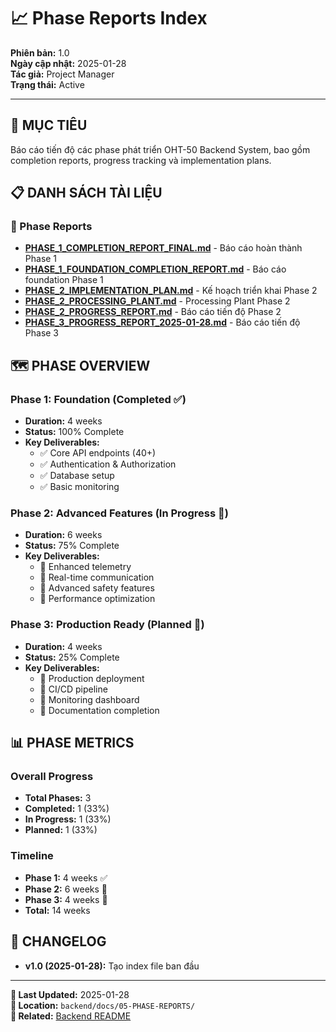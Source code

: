 # 📈 Phase Reports Index

**Phiên bản:** 1.0  
**Ngày cập nhật:** 2025-01-28  
**Tác giả:** Project Manager  
**Trạng thái:** Active  

---

## 🎯 **MỤC TIÊU**
Báo cáo tiến độ các phase phát triển OHT-50 Backend System, bao gồm completion reports, progress tracking và implementation plans.

## 📋 **DANH SÁCH TÀI LIỆU**

### **📖 Phase Reports**
- **[PHASE_1_COMPLETION_REPORT_FINAL.md](./PHASE_1_COMPLETION_REPORT_FINAL.md)** - Báo cáo hoàn thành Phase 1
- **[PHASE_1_FOUNDATION_COMPLETION_REPORT.md](./PHASE_1_FOUNDATION_COMPLETION_REPORT.md)** - Báo cáo foundation Phase 1
- **[PHASE_2_IMPLEMENTATION_PLAN.md](./PHASE_2_IMPLEMENTATION_PLAN.md)** - Kế hoạch triển khai Phase 2
- **[PHASE_2_PROCESSING_PLANT.md](./PHASE_2_PROCESSING_PLANT.md)** - Processing Plant Phase 2
- **[PHASE_2_PROGRESS_REPORT.md](./PHASE_2_PROGRESS_REPORT.md)** - Báo cáo tiến độ Phase 2
- **[PHASE_3_PROGRESS_REPORT_2025-01-28.md](./PHASE_3_PROGRESS_REPORT_2025-01-28.md)** - Báo cáo tiến độ Phase 3

## 🗺️ **PHASE OVERVIEW**

### **Phase 1: Foundation (Completed ✅)**
- **Duration:** 4 weeks
- **Status:** 100% Complete
- **Key Deliverables:**
  - ✅ Core API endpoints (40+)
  - ✅ Authentication & Authorization
  - ✅ Database setup
  - ✅ Basic monitoring

### **Phase 2: Advanced Features (In Progress 🔄)**
- **Duration:** 6 weeks
- **Status:** 75% Complete
- **Key Deliverables:**
  - 🔄 Enhanced telemetry
  - 🔄 Real-time communication
  - 🔄 Advanced safety features
  - 🔄 Performance optimization

### **Phase 3: Production Ready (Planned 📅)**
- **Duration:** 4 weeks
- **Status:** 25% Complete
- **Key Deliverables:**
  - 📅 Production deployment
  - 📅 CI/CD pipeline
  - 📅 Monitoring dashboard
  - 📅 Documentation completion

## 📊 **PHASE METRICS**

### **Overall Progress**
- **Total Phases:** 3
- **Completed:** 1 (33%)
- **In Progress:** 1 (33%)
- **Planned:** 1 (33%)

### **Timeline**
- **Phase 1:** 4 weeks ✅
- **Phase 2:** 6 weeks 🔄
- **Phase 3:** 4 weeks 📅
- **Total:** 14 weeks

## 🔄 **CHANGELOG**
- **v1.0 (2025-01-28):** Tạo index file ban đầu

---

**📅 Last Updated:** 2025-01-28  
**📁 Location:** `backend/docs/05-PHASE-REPORTS/`  
**🔗 Related:** [Backend README](../../README.md)
